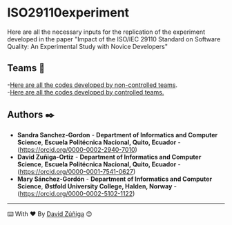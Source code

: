 # ISO29110experiment

Here are all the necessary inputs for the replication of the experiment developed in the paper "Impact of the ISO/IEC 29110 Standard on Software Quality: An Experimental Study with Novice Developers"



## Teams 🚀


-<a href='https://github.com/deiviadriell/ISO29110experiment/tree/main/Controlled%20Teams' target='_blank'>Here are all the codes developed by non-controlled teams</a>. <br/>
-<a href='https://github.com/deiviadriell/ISO29110experiment/tree/main/Non-controlled%20Teams' target='_blank'>Here are all the codes developed by controlled teams.</a>



## Authors ✒️

* **Sandra Sanchez-Gordon** - **Department of Informatics and Computer Science**, **Escuela Politécnica Nacional, Quito, Ecuador** - (https://orcid.org/0000-0002-2940-7010)
* **David Zuñiga-Ortiz** - **Department of Informatics and Computer Science**, **Escuela Politécnica Nacional, Quito, Ecuador** - (https://orcid.org/0000-0001-7541-0627)
* **Mary Sánchez-Gordón** - **Department of Informatics and Computer Science**, **Østfold University College, Halden, Norway** - (https://orcid.org/0000-0002-5102-1122)

---
⌨️ With ❤️ By [David Zúñiga](https://github.com/deiviadriell) 😊
